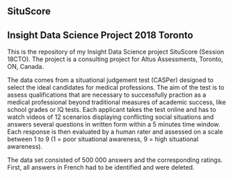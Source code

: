 ## SituScore
## Insight Data Science Project 2018 Toronto

This is the repository of my Insight Data Science project SituScore (Session 18CTO). The project is a consulting project for Altus Assessments, Toronto, ON, Canada. 

The data comes from a situational judgement test (CASPer) designed to select the ideal candidates for medical professions. The aim of the test is to assess qualifications that are necessary to successfully praction as a medical professional beyond traditional measures of academic success, like school grades or IQ tests. Each applicant takes the test online and has to watch videos of 12 scenarios displaying conflicting social situations and answers several questions in written form within a 5 minutes time window. Each response is then evaluated by a human rater and assessed on a scale between 1 to 9 (1 = poor situational awareness, 9 = high situational awareness). 

The data set consisted of 500 000 answers and the corresponding ratings. First, all answers in French had to be identified and were deleted. 
